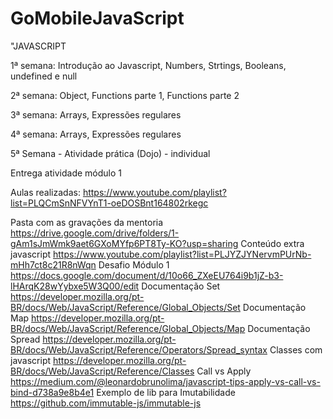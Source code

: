 # GoMobileJavaScript

"JAVASCRIPT 

1ª semana: Introdução ao Javascript, Numbers, Strtings, Booleans, undefined e null	

2ª semana: Object, Functions parte 1, Functions parte 2	

3ª semana: Arrays, Expressões regulares	

4ª semana: Arrays, Expressões regulares	
	
5ª Semana - Atividade prática (Dojo) - individual	

Entrega atividade módulo 1	

Aulas realizadas: https://www.youtube.com/playlist?list=PLQCmSnNFVYnT1-oeDOSBnt164802rkegc

Pasta com as  gravações da mentoria	https://drive.google.com/drive/folders/1-gAm1sJmWmk9aet6GXoMYfp6PT8Ty-KO?usp=sharing
Conteúdo extra javascript	https://www.youtube.com/playlist?list=PLJYZJYNervmPUrNb-mHh7ct8c21R8nWqn
Desafio Módulo 1	https://docs.google.com/document/d/10o66_ZXeEU764i9b1jZ-b3-lHArqK28wYybxe5W3Q00/edit
Documentação Set 	https://developer.mozilla.org/pt-BR/docs/Web/JavaScript/Reference/Global_Objects/Set
Documentação Map	https://developer.mozilla.org/pt-BR/docs/Web/JavaScript/Reference/Global_Objects/Map
Documentação Spread	https://developer.mozilla.org/pt-BR/docs/Web/JavaScript/Reference/Operators/Spread_syntax
Classes com javascript	https://developer.mozilla.org/pt-BR/docs/Web/JavaScript/Reference/Classes
Call vs Apply	https://medium.com/@leonardobrunolima/javascript-tips-apply-vs-call-vs-bind-d738a9e8b4e1
Exemplo de lib para Imutabilidade	https://github.com/immutable-js/immutable-js
